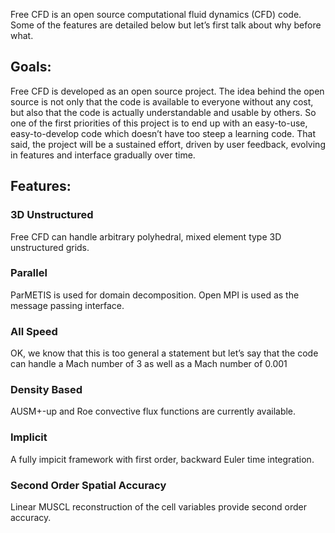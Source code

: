 Free CFD is an open source computational fluid dynamics (CFD) code. Some of the features are detailed below but let’s first talk about why before what.

## Goals: ##

Free CFD is developed as an open source project. The idea behind the open source is not only that the code is available to everyone without any cost, but also that the code is actually understandable and usable by others. So one of the first priorities of this project is to end up with an easy-to-use, easy-to-develop code which doesn’t have too steep a learning code. That said, the project will be a sustained effort, driven by user feedback, evolving in features and interface gradually over time.

## Features: ##

### 3D Unstructured ###

Free CFD can handle arbitrary polyhedral, mixed element type 3D unstructured grids.

### Parallel ###

ParMETIS is used for domain decomposition. Open MPI is used as the message passing interface.

### All Speed ###

OK, we know that this is too general a statement but let’s say that the code can handle a Mach number of 3 as well as a Mach number of 0.001

### Density Based ###

AUSM+-up and Roe convective flux functions are currently available.

### Implicit ###

A fully impicit framework with first order, backward Euler time integration.

### Second Order Spatial Accuracy ###

Linear MUSCL reconstruction of the cell variables provide second order accuracy.